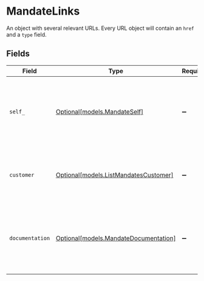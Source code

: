 # MandateLinks

An object with several relevant URLs. Every URL object will contain an `href` and a `type` field.


## Fields

| Field                                                                                      | Type                                                                                       | Required                                                                                   | Description                                                                                |
| ------------------------------------------------------------------------------------------ | ------------------------------------------------------------------------------------------ | ------------------------------------------------------------------------------------------ | ------------------------------------------------------------------------------------------ |
| `self_`                                                                                    | [Optional[models.MandateSelf]](../models/mandateself.md)                                   | :heavy_minus_sign:                                                                         | In v2 endpoints, URLs are commonly represented as objects with an `href` and `type` field. |
| `customer`                                                                                 | [Optional[models.ListMandatesCustomer]](../models/listmandatescustomer.md)                 | :heavy_minus_sign:                                                                         | The API resource URL of the [customer](get-customer) that this mandate belongs to.         |
| `documentation`                                                                            | [Optional[models.MandateDocumentation]](../models/mandatedocumentation.md)                 | :heavy_minus_sign:                                                                         | In v2 endpoints, URLs are commonly represented as objects with an `href` and `type` field. |